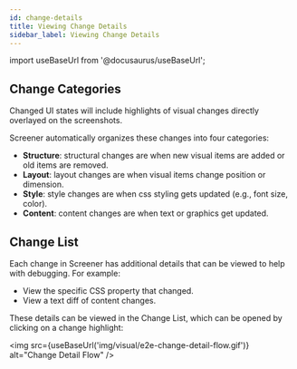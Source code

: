 ```yaml
---
id: change-details
title: Viewing Change Details
sidebar_label: Viewing Change Details
---
```


import useBaseUrl from '@docusaurus/useBaseUrl';

## Change Categories

Changed UI states will include highlights of visual changes directly overlayed on the screenshots.

Screener automatically organizes these changes into four categories:

* **Structure**: structural changes are when new visual items are added or old items are removed.
* **Layout**: layout changes are when visual items change position or dimension.
* **Style**: style changes are when css styling gets updated (e.g., font size, color).
* **Content**: content changes are when text or graphics get updated.

## Change List

Each change in Screener has additional details that can be viewed to help with debugging. For example:

* View the specific CSS property that changed.
* View a text diff of content changes.

These details can be viewed in the Change List, which can be opened by clicking on a change highlight:

<img src={useBaseUrl('img/visual/e2e-change-detail-flow.gif')} alt="Change Detail Flow" />
